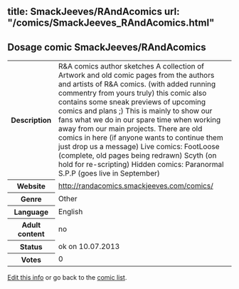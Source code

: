 title: SmackJeeves/RAndAcomics
url: "/comics/SmackJeeves_RAndAcomics.html"
---
Dosage comic SmackJeeves/RAndAcomics
-----------------------------------------

<p id="msg"></p>
<script type="text/javascript">
if (window.location.search === '?edit_info_mail=sent_ok') {
  var elem = document.getElementById("msg");
  elem.innerHTML = 'Edited information sucessfully sent for review, which is usually done daily. Thanks!';
  elem.className = 'ok';
}
</script>
<table class="comicinfo">
<tr>
<th>Description</th><td>R&amp;A comics author sketches A collection of Artwork and old comic pages from the authors and artists of R&amp;A comics. (with added running commentry from yours truly) this comic also contains some sneak previews of upcoming comics and plans ;) This is mainly to show our fans what we do in our spare time when working away from our main projects. There are old comics in here (if anyone wants to continue them just drop us a message) Live comics: FootLoose (complete, old pages being redrawn) Scyth (on hold for re-scripting) Hidden comics: Paranormal S.P.P (goes live in September)</td>
</tr>
<tr>
<th>Website</th><td><a href="http://randacomics.smackjeeves.com/comics/">http://randacomics.smackjeeves.com/comics/</a></td>
</tr>
<tr>
<th>Genre</th><td>Other</td>
</tr>
<tr>
<th>Language</th><td>English</td>
</tr>
<tr>
<th>Adult content</th><td>no</td>
</tr>
<tr>
<th>Status</th><td>ok on 10.07.2013</td>
</tr>
<tr>
<th>Votes</th><td>0</td>
</tr>
</table>

[Edit this info](SmackJeeves_RAndAcomics_edit.html) or go back to the [comic list](../comic-index.html).
